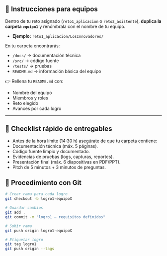 
## 👥 Instrucciones para equipos  
Dentro de tu reto asignado (`reto1_aplicacion` o `reto2_asistente`), **duplica la carpeta `equipo1`** y renómbrala con el nombre de tu equipo.  

- **Ejemplo:** `reto1_aplicacion/LosInnovadores/`  

En tu carpeta encontrarás:  
- `/docs/` → documentación técnica  
- `/src/` → código fuente  
- `/tests/` → pruebas  
- `README.md` → información básica del equipo  

👉 Rellena tu `README.md` con:  
- Nombre del equipo  
- Miembros y roles  
- Reto elegido  
- Avances por cada logro  

---

## 📝 Checklist rápido de entregables

- Antes de la hora límite (14:30 h) asegúrate de que tu carpeta contiene:
- Documentación técnica (máx. 5 páginas).
- Código fuente limpio y documentado.
- Evidencias de pruebas (logs, capturas, reportes).
- Presentación final (máx. 6 diapositivas en PDF/PPT).
- Pitch de 5 minutos + 3 minutos de preguntas.

## 🔧 Procedimiento con Git  

```bash
# Crear rama para cada logro
git checkout -b logro1-equipoX

# Guardar cambios
git add .
git commit -m "logro1 – requisitos definidos"

# Subir rama
git push origin logro1-equipoX

# Etiquetar logro
git tag logro1
git push origin --tags
